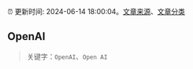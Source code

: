 :alarm_clock: 更新时间: 2024-06-14 18:00:04。[文章来源](/README.md)、[文章分类](/TAGS.md)

## OpenAI


> 关键字：`OpenAI`、`Open AI`



